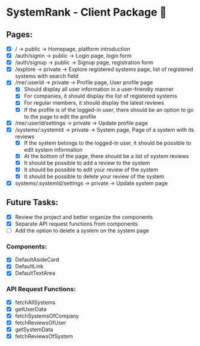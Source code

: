# SystemRank - Client Package 👔

## Pages:

- [x] / -> public -> Homepage, platform introduction
- [x] /auth/signin -> public -> Login page, login form
- [x] /auth/signup -> public -> Signup page, registration form
- [x] /explore -> private -> Explore registered systems page, list of registered systems with search field
- [x] /me/:userId -> private -> Profile page, User profile page
  - [x] Should display all user information in a user-friendly manner
  - [x] For companies, it should display the list of registered systems
  - [x] For regular members, it should display the latest reviews
  - [x] If the profile is of the logged-in user, there should be an option to go to the page to edit the profile
- [x] /me/:userId/settings -> private -> Update profile page
- [x] /systems/:systemId -> private -> System page, Page of a system with its reviews
  - [x] If the system belongs to the logged-in user, it should be possible to edit system information
  - [x] At the bottom of the page, there should be a list of system reviews
  - [x] It should be possible to add a review to the system
  - [x] It should be possible to edit your review of the system
  - [x] It should be possible to delete your review of the system
- [x] systems/:systemId/settings -> private -> Update system page

## Future Tasks:

- [x] Review the project and better organize the components
- [x] Separate API request functions from components
- [ ] Add the option to delete a system on the system page

### Components:

- [x] DefaultAsideCard
- [x] DefaultLink
- [x] DefaultTextArea

### API Request Functions:

- [x] fetchAllSystems
- [x] getUserData
- [x] fetchSystemsOfCompany
- [x] fetchReviewsOfUser
- [x] getSystemData
- [x] fetchReviewsOfSystem